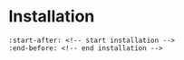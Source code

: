 # Installation

```{include} ../../../README.md
:start-after: <!-- start installation -->
:end-before: <!-- end installation -->
```
